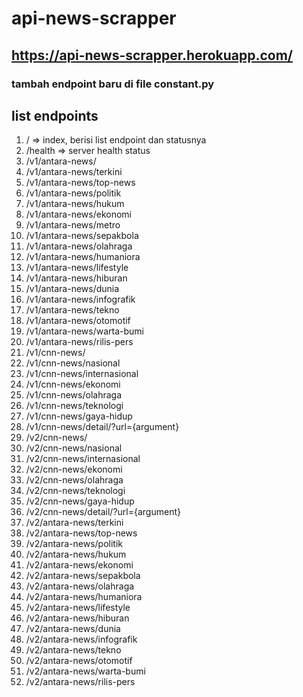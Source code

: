 # api-news-scrapper
## https://api-news-scrapper.herokuapp.com/
### tambah endpoint baru di file constant.py

## list endpoints
 1. / => index, berisi list endpoint dan statusnya
 2. /health => server health status
 3. /v1/antara-news/
 4. /v1/antara-news/terkini
 5. /v1/antara-news/top-news
 6. /v1/antara-news/politik
 7. /v1/antara-news/hukum
 8. /v1/antara-news/ekonomi
 9. /v1/antara-news/metro
 10. /v1/antara-news/sepakbola
 11. /v1/antara-news/olahraga
 12. /v1/antara-news/humaniora
 13. /v1/antara-news/lifestyle
 14. /v1/antara-news/hiburan
 15. /v1/antara-news/dunia
 16. /v1/antara-news/infografik
 17. /v1/antara-news/tekno
 18. /v1/antara-news/otomotif
 19. /v1/antara-news/warta-bumi
 20. /v1/antara-news/rilis-pers
 21. /v1/cnn-news/
 22. /v1/cnn-news/nasional
 23. /v1/cnn-news/internasional
 24. /v1/cnn-news/ekonomi
 25. /v1/cnn-news/olahraga
 26. /v1/cnn-news/teknologi
 27. /v1/cnn-news/gaya-hidup
 28. /v1/cnn-news/detail/?url={argument}
 21. /v2/cnn-news/
 22. /v2/cnn-news/nasional
 23. /v2/cnn-news/internasional
 24. /v2/cnn-news/ekonomi
 25. /v2/cnn-news/olahraga
 26. /v2/cnn-news/teknologi
 27. /v2/cnn-news/gaya-hidup
 28. /v2/cnn-news/detail/?url={argument}
 29. /v2/antara-news/terkini
 30. /v2/antara-news/top-news
 31. /v2/antara-news/politik
 32. /v2/antara-news/hukum
 33. /v2/antara-news/ekonomi
 34. /v2/antara-news/sepakbola
 35. /v2/antara-news/olahraga
 36. /v2/antara-news/humaniora
 37. /v2/antara-news/lifestyle
 38. /v2/antara-news/hiburan
 39. /v2/antara-news/dunia
 40. /v2/antara-news/infografik
 41. /v2/antara-news/tekno
 42. /v2/antara-news/otomotif
 43. /v2/antara-news/warta-bumi
 44. /v2/antara-news/rilis-pers

